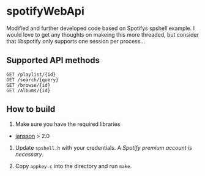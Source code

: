 # spotifyWebApi
Modified and further developed code based on Spotifys spshell example.
I would love to get any thoughts on makeing this more threaded, but consider that libspotify only supports one session per process...

## Supported API methods

    GET /playlist/{id}
    GET /search/{query}
    GET /browse/{id}
    GET /albums/{id}

## How to build

1. Make sure you have the required libraries
  * [jansson](http://www.digip.org/jansson/) > 2.0

1. Update `spshell.h` with your credentials. A *Spotify premium account is necessary*.

1. Copy `appkey.c` into the directory and run `make`.
